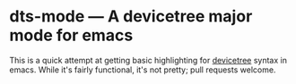 # dts-mode — A devicetree major mode for emacs

This is a quick attempt at getting basic highlighting for
[devicetree][] syntax in emacs. While it's fairly functional, it's not
pretty; pull requests welcome.

[devicetree]: http://www.devicetree.org/
